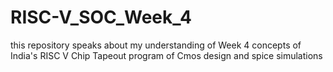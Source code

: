 # RISC-V_SOC_Week_4
this repository speaks about my understanding of Week 4 concepts of India's RISC V Chip Tapeout program of Cmos design and spice simulations

